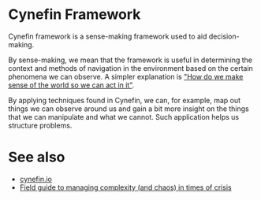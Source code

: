 # Cynefin Framework

Cynefin framework is a sense-making framework used to aid decision-making.

By sense-making, we mean that the framework is useful in determining the context and methods of navigation in the environment based on the certain phenomena we can observe. A simpler explanation is ["How do we make sense of the world so we can act in it"](https://thecynefin.co/what-is-sense-making/).

By applying techniques found in Cynefin, we can, for example, map out things we can observe around us and gain a bit more insight on the things that we can manipulate and what we cannot. Such application helps us structure problems.

# See also

- [cynefin.io](https://cynefin.io/wiki/Cynefin)
- [Field guide to managing complexity (and chaos) in times of crisis](https://cynefin.io/wiki/Field_guide_to_managing_complexity_(and_chaos)_in_times_of_crisis)

